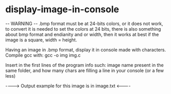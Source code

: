 # display-image-in-console
-- WARNING -- .bmp format must be at 24-bits colors, or it does not work, to convert it is needed to set the colors at 24 bits, there is also something about bmp format and endianity and or width, then it works at best if the image is a square, width = height.


Having an image in .bmp format, display it in console made with characters.
Compile gcc with: gcc -o img img.c

Insert in the first lines of the program info such: image name present in the same folder, and how many chars are filling a line in your console (or a few less)

----> Output example for this image is in image.txt <----
